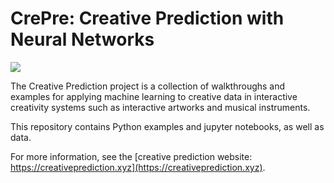 # CrePre: Creative Prediction with Neural Networks

![](https://github.com/cpmpercussion/creative-prediction/blob/master/docs/assets/creative-prediction-header.png)

The Creative Prediction project is a collection of walkthroughs and examples for applying machine learning to creative data in interactive creativity systems such as interactive artworks and musical instruments.

This repository contains Python examples and jupyter notebooks, as well as data.

For more information, see the [creative prediction website: https://creativeprediction.xyz](https://creativeprediction.xyz).
